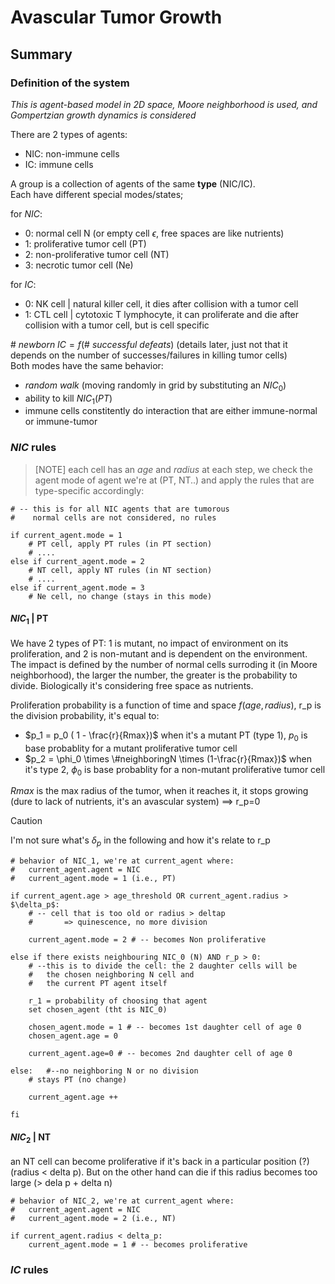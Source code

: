 # Avascular Tumor Growth

## Summary

### Definition of the system

_This is agent-based model in 2D space, Moore neighborhood is used, and Gompertzian growth dynamics is considered_

There are 2 types of agents:
* NIC: non-immune cells
* IC: immune cells

A group is a collection of agents of the same **type** (NIC/IC).  
Each have different special modes/states; 

for $NIC$:
* 0: normal cell N (or empty cell $\epsilon$, free spaces are like nutrients)
* 1: proliferative tumor cell (PT)
* 2: non-proliferative tumor cell (NT)
* 3: necrotic tumor cell (Ne)

for $IC$:  

* 0: NK cell | natural killer cell, it dies after collision with a tumor cell
* 1: CTL cell | cytotoxic T lymphocyte, it can proliferate and die after collision with a tumor cell, but is cell specific

$\#\ new born\ IC = f (\#\ successful\ defeats)$  (details later, just not that it depends on the number of successes/failures in killing tumor cells)  
Both modes have the same behavior: 
* _random walk_ (moving randomly in grid by substituting an $NIC_0$)
* ability to kill $NIC_1 (PT)$ 
* immune cells constitently do interaction that are either immune-normal or immune-tumor

### $NIC$ rules

> [NOTE]
> each cell has an $age$ and $radius$
> at each step, we check the agent mode of agent we're at (PT, NT..) and apply the rules that are type-specific accordingly:

```
# -- this is for all NIC agents that are tumorous
#    normal cells are not considered, no rules

if current_agent.mode = 1
    # PT cell, apply PT rules (in PT section)
    # ....
else if current_agent.mode = 2
    # NT cell, apply NT rules (in NT section)
    # ....
else if current_agent.mode = 3
    # Ne cell, no change (stays in this mode)

```

#### $NIC_1$ | PT

We have 2 types of PT: 1 is mutant, no impact of environment on its proliferation, and 2 is non-mutant and is dependent on the environment. The impact is defined by the number of normal cells surroding it (in Moore neighborhood), the larger the number, the greater is the probability to divide. Biologically it's considering free space as nutrients.

Proliferation probability is a function of time and space $f(age, radius)$, r_p is the division probability, it's equal to:  

* $p_1 = p_0 ( 1 - \frac{r}{Rmax})$ when it's a mutant PT (type 1), $p_0$ is base probablity for a mutant proliferative tumor cell
* $p_2 = \phi_0 \times \#neighboringN \times (1-\frac{r}{Rmax})$ when it's type 2, $\phi_0$ is base probablity for a non-mutant proliferative tumor cell

$Rmax$ is the max radius of the tumor, when it reaches it, it stops growing (dure to lack of nutrients, it's an avascular system) $\implies$ r_p=0

> [!CAUTION]
> I'm not sure what's $\delta_p$ in the following and how it's relate to r_p


```
# behavior of NIC_1, we're at current_agent where:
#   current_agent.agent = NIC
#   current_agent.mode = 1 (i.e., PT)

if current_agent.age > age_threshold OR current_agent.radius > $\delta_p$:
    # -- cell that is too old or radius > deltap 
    #       => quinescence, no more division
    
    current_agent.mode = 2 # -- becomes Non proliferative

else if there exists neighbouring NIC_0 (N) AND r_p > 0:  
    # --this is to divide the cell: the 2 daughter cells will be 
    #   the chosen neighboring N cell and 
    #   the current PT agent itself

    r_1 = probability of choosing that agent
    set chosen_agent (tht is NIC_0)

    chosen_agent.mode = 1 # -- becomes 1st daughter cell of age 0
    chosen_agent.age = 0

    current_agent.age=0 # -- becomes 2nd daughter cell of age 0

else:   #--no neighboring N or no division
    # stays PT (no change)

    current_agent.age ++

fi
```

#### $NIC_2$ | NT

an NT cell can become proliferative if it's back in a particular position (?) (radius < delta p). But on the other hand can die if this radius becomes too large (> dela p + delta n)

```
# behavior of NIC_2, we're at current_agent where:
#   current_agent.agent = NIC
#   current_agent.mode = 2 (i.e., NT)

if current_agent.radius < delta_p:
    current_agent.mode = 1 # -- becomes proliferative

```

### $IC$ rules

